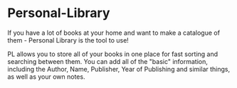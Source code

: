 # Personal-Library

If you have a lot of books at your home and want to make a catalogue of them - Personal Library is the tool to use!

PL allows you to store all of your books in one place for fast sorting and searching between them.
You can add all of the "basic" information, including the Author, Name, Publisher, Year of Publishing and similar things,
as well as your own notes.

